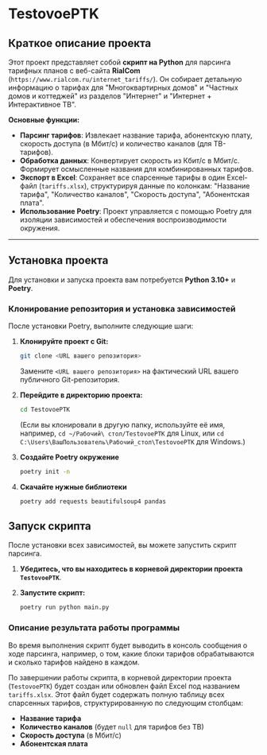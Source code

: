 # TestovoePTK

## Краткое описание проекта

Этот проект представляет собой **скрипт на Python** для парсинга тарифных планов с веб-сайта **RialCom** (`https://www.rialcom.ru/internet_tariffs/`). Он собирает детальную информацию о тарифах для "Многоквартирных домов" и "Частных домов и коттеджей" из разделов "Интернет" и "Интернет + Интерактивное ТВ".

**Основные функции:**

  * **Парсинг тарифов**: Извлекает название тарифа, абонентскую плату, скорость доступа (в Мбит/с) и количество каналов (для ТВ-тарифов).
  * **Обработка данных**: Конвертирует скорость из Кбит/с в Мбит/с. Формирует осмысленные названия для комбинированных тарифов.
  * **Экспорт в Excel**: Сохраняет все спарсенные тарифы в один Excel-файл (`tariffs.xlsx`), структурируя данные по колонкам: "Название тарифа", "Количество каналов", "Скорость доступа", "Абонентская плата".
  * **Использование Poetry**: Проект управляется с помощью Poetry для изоляции зависимостей и обеспечения воспроизводимости окружения.

-----

## Установка проекта

Для установки и запуска проекта вам потребуется **Python 3.10+** и **Poetry**.


### Клонирование репозитория и установка зависимостей

После установки Poetry, выполните следующие шаги:

1.  **Клонируйте проект с Git:**

    ```bash
    git clone <URL вашего репозитория>
    ```

    Замените `<URL вашего репозитория>` на фактический URL вашего публичного Git-репозитория.

2.  **Перейдите в директорию проекта:**

    ```bash
    cd TestovoePTK
    ```

    (Если вы клонировали в другую папку, используйте её имя, например, `cd ~/Рабочий\ стол/TestovoePTK` для Linux, или `cd C:\Users\ВашПользователь\Рабочий_стол\TestovoePTK` для Windows.)


3. **Создайте Poetry окружение**
    ```bash
    poetry init -n
    ```

4. **Скачайте нужные библиотеки**
    ```bash
    poetry add requests beautifulsoup4 pandas
    ```


## Запуск скрипта

После установки всех зависимостей, вы можете запустить скрипт парсинга.

1.  **Убедитесь, что вы находитесь в корневой директории проекта `TestovoePTK`**.

2.  **Запустите скрипт:**

    ```bash
    poetry run python main.py
    ```

### Описание результата работы программы

Во время выполнения скрипт будет выводить в консоль сообщения о ходе парсинга, например, о том, какие блоки тарифов обрабатываются и сколько тарифов найдено в каждом.

По завершении работы скрипта, в корневой директории проекта (`TestovoePTK`) будет создан или обновлен файл Excel под названием `tariffs.xlsx`. Этот файл будет содержать полную таблицу всех спарсенных тарифов, структурированную по следующим столбцам:

  * **Название тарифа**
  * **Количество каналов** (будет `null` для тарифов без ТВ)
  * **Скорость доступа** (в Мбит/с)
  * **Абонентская плата**
